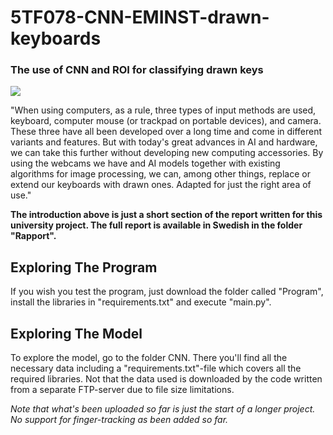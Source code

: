 # 5TF078-CNN-EMINST-drawn-keyboards
### The use of CNN and ROI for classifying drawn keys

<img src="https://skillicons.dev/icons?i=py,tensorflow,latex" />

"When using computers, as a rule, three types of input methods are used, keyboard, computer mouse (or trackpad on portable devices), and camera. These three have all been developed over a long time and come in different variants and features. But with today's great advances in AI and hardware, we can take this further without developing new computing accessories. By using the webcams we have and AI models together with existing algorithms for image processing, we can, among other things, replace or extend our keyboards with drawn ones. Adapted for just the right area of use."

**The introduction above is just a short section of the report written for this university project. The full report is available in Swedish in the folder "Rapport".**

## Exploring The Program
If you wish you test the program, just download the folder called "Program", install the libraries in "requirements.txt" and execute "main.py".

## Exploring The Model
To explore the model, go to the folder CNN. There you'll find all the necessary data including a "requirements.txt"-file which covers all the required libraries. Not that the data used is downloaded by the code written from a separate FTP-server due to file size limitations.

*Note that what's been uploaded so far is just the start of a longer project. No support for finger-tracking as been added so far.*

